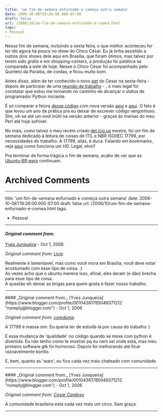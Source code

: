 ```yaml
---
title: 'um fim-de-semana enfurnado e começa outra semana'
date: 2006-10-08T19:26:00.000-07:00
draft: false
url: /2006/10/um-fim-de-semana-enfurnado-e-comea.html
tags: 
- Pessoal
---
```


Nesse fim de semana, incluindo a sexta feira, o que melhor aconteceu for ter ido agora há pouco no show do Chico César. Eu já tinha assistido a outros dois shows dele aqui em Brasília, que foram ótimos, mas talvez por terem sido _grátis_ e em shopping-centers, a produção foi patética se comparada a este de hoje. Nesse o Chico César foi acompanhado pelo Quinteto da Paraíba, de cordas, e ficou muito bom.  
  
Antes disso, além de ter conhecido o novo [pet](http://zyakannazio.eti.br/fudeblog/2006/10/08/review-tosco-motorola-e680i/) do César na sexta-feira - depois de participar de uma [reunião de trabalho](http://zyakannazio.eti.br/fudeblog/2006/10/06/esta-achando-que-decidir-e-facil/) - , o mais legal foi constatar que estou me tornando no caminho de alcançar o status de programador Python iniciante.  
  
É só comparar a feiúra [desse código](http://cetico.org/nwu/browser/trunk/nwu-agent/nwu-agent?rev=228) com nova versão [aqui](http://cetico.org/nwu/browser/branches/yves/nwu-agent/nwu-agent) e [aqui](http://cetico.org/nwu/browser/branches/yves/nwu-agent/nwu_agent/node_info.py). O fato é que levou um ano de prática pra eu deixar de escrever código vergonhoso. Sim, vê-se até um _eval_ inútil na versão anterior - graças às manias do meu Perl até hoje sofrível.  
  
No mais, como talvez o meu recém criado [del.icio.us](http://del.icio.us/yvesjmt) mostre, foi um fim de semana dedicado à leitura de coisas de ITIL e NBR ISO/IEC 17799, por necessidades do trabalho. A 17799, aliás, é duca. Falando em bookmarks, veja [aqui](http://youtube.com/watch?v=9eMWG3fwiEU&mode=related&search=) como funciona um HD. Legal, ehm?  
  
Pra terminar de forma trágica o fim de semana, acabo de ver que as [Ubuntu-BR wars](http://planeta.ubuntubrasil.org/post/1078) continuam.
# Archived Comments
---
title: 'um fim-de-semana enfurnado e começa outra semana'
date: 2006-10-08T19:26:00.000-07:00
draft: false
url: /2006/10/um-fim-de-semana-enfurnado-e-comea.html
tags: 
- Pessoal
---

#### _Original comment from:_
[Yves Junqueira](https://www.blogger.com/profile/00104361785049371212 "noreply@blogger.com") - <time datetime="2006-10-09T03:17:00.000-07:00">Oct 1, 2006</time>

_Original comment from: [Licio](http://blog.licio.eti.br)_  
  
Realmente é lamentavel, mas como você mora em Brasilia, você deve estar acostumado com esse tipo de coisa. :)  
As vezes acho que o ubuntu merece isso, afinal, eles deram (e dão) brecha para esse tipo de coisa.  
A questão eh deixar as brigas para quem gosta e fazer nosso trabalho.
<hr />
#### _Original comment from:_
[Yves Junqueira](https://www.blogger.com/profile/00104361785049371212 "noreply@blogger.com") - <time datetime="2006-10-09T06:15:00.000-07:00">Oct 1, 2006</time>

_Original comment from: [coredump](http://core.eti.br)_  
  
A 17799 é massa sim. Eu queria ter de estudá-la por causa do trabalho :\  
  
E essa mudança de 'qualidade' no código quando se mexe com python é divertida. Eu não tenho como te mostrar pq eu nem sei onde está, mas meu primeiro software gtk foi horroroso. Depois foi melhorando até ficar razoavelmente bonito.  
  
E, bem, quanto as 'wars', eu fico cada vez mais chateado com comunidade.
<hr />
#### _Original comment from:_
[Yves Junqueira](https://www.blogger.com/profile/00104361785049371212 "noreply@blogger.com") - <time datetime="2006-10-09T13:26:00.000-07:00">Oct 1, 2006</time>

_Original comment from: [Cesar Cardoso](http://fudeblog.zyakannazio.eti.br)_  
  
A comunidade brasileira está cada vez mais um circo. Sem graça.
<hr />
